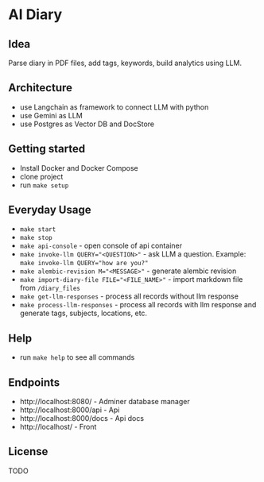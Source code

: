 # AI Diary

## Idea
Parse diary in PDF files, add tags, keywords, build analytics using LLM.

## Architecture
- use Langchain as framework to connect LLM with python
- use Gemini as LLM
- use Postgres as Vector DB and DocStore

## Getting started
- Install Docker and Docker Compose
- clone project
- run `make setup`

## Everyday Usage
- `make start`
- `make stop`
- `make api-console` - open console of api container
- `make invoke-llm QUERY="<QUESTION>"` - ask LLM a question. Example: `make invoke-llm QUERY="how are you?"`
- `make alembic-revision M="<MESSAGE>"` - generate alembic revision
- `make import-diary-file FILE="<FILE_NAME>"` - import markdown file from `/diary_files`
- `make get-llm-responses` - process all records without llm response
- `make process-llm-responses` - process all records with llm response and generate tags, subjects, locations, etc.

## Help
- run `make help` to see all commands

## Endpoints
- http://localhost:8080/ - Adminer database manager
- http://localhost:8000/api - Api
- http://localhost:8000/docs - Api docs
- http://localhost/ - Front

## License
TODO
